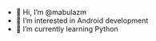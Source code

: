 - 👋 Hi, I’m @mabulazm
- 👀 I’m interested in Android development 
- 🌱 I’m currently learning Python

<!---
mabulazm/mabulazm is a ✨ special ✨ repository because its `README.md` (this file) appears on your GitHub profile.
You can click the Preview link to take a look at your changes.
--->
